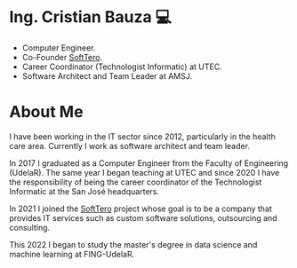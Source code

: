 # Ing. Cristian Bauza :computer:

- Computer Engineer.
- Co-Founder [SoftTero](https://softtero.com).
- Career Coordinator (Technologist Informatic) at UTEC.
- Software Architect and Team Leader at AMSJ.

# About Me

I have been working in the IT sector since 2012, particularly in the health care area. Currently I work as  software architect and team leader.

In 2017 I graduated as a Computer Engineer from the Faculty of Engineering (UdelaR). The same year I began teaching at UTEC and since 2020 I have the responsibility of being the career coordinator of the Technologist Informatic at the San José headquarters.

In 2021 I joined the [SoftTero](https://softtero.com) project whose goal is to be a company that provides IT services such as custom software solutions, outsourcing and consulting.

This 2022 I began to study the master's degree in data science and machine learning at FING-UdelaR.

